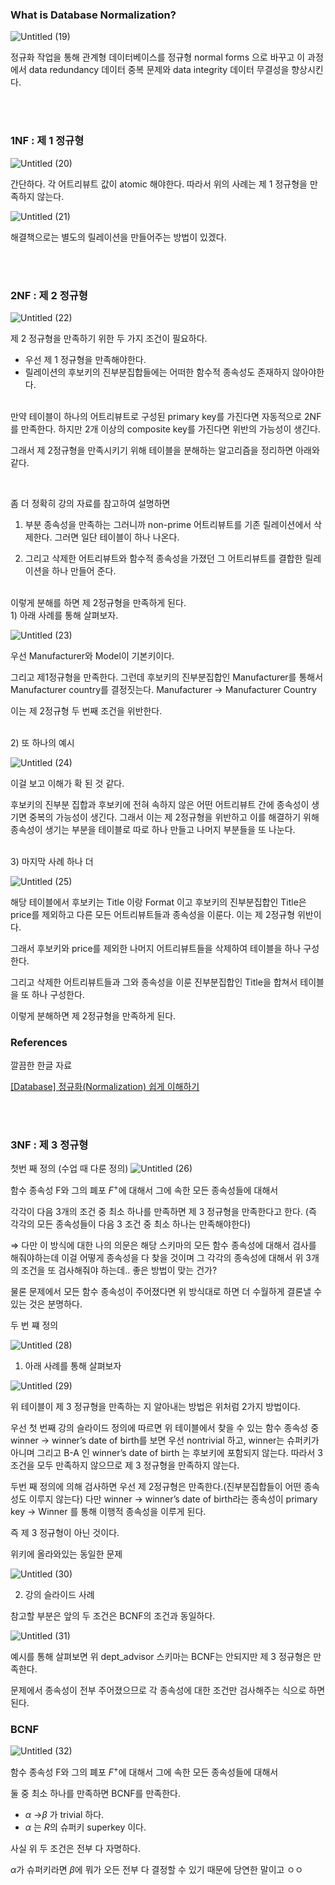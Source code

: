 
### What is Database Normalization?

![Untitled (19)](https://github.com/IyLias/i-am-a-developer/assets/48081162/24b2b30c-3814-49b6-af6d-13ba91ceb99b)


정규화 작업을 통해 관계형 데이터베이스를 정규형 normal forms 으로 바꾸고 이 과정에서 data redundancy 데이터 중복 문제와 data integrity 데이터 무결성을 향상시킨다. 


<br><br>

### 1NF : 제 1 정규형

![Untitled (20)](https://github.com/IyLias/i-am-a-developer/assets/48081162/7696eddb-740f-4657-a461-4e184c60415f)


간단하다. 각 어트리뷰트 값이 atomic 해야한다. 따라서 위의 사례는 제 1 정규형을 만족하지 않는다. 

![Untitled (21)](https://github.com/IyLias/i-am-a-developer/assets/48081162/d5fec5ff-715b-4030-a3b9-67a0a6d6d7df)


해결책으로는 별도의 릴레이션을 만들어주는 방법이 있겠다. 


<br><br>

### 2NF : 제 2 정규형

![Untitled (22)](https://github.com/IyLias/i-am-a-developer/assets/48081162/92520d8f-2790-46a4-ad58-499fabb1464c)


제 2 정규형을 만족하기 위한 두 가지 조건이 필요하다. 

- 우선 제 1 정규형을 만족해야한다.
- 릴레이션의 후보키의 진부분집합들에는 어떠한 함수적 종속성도 존재하지 않아야한다.

<br>
만약 테이블이 하나의 어트리뷰트로 구성된 primary key를 가진다면 자동적으로 2NF를 만족한다. 하지만 2개 이상의 composite key를 가진다면 위반의 가능성이 생긴다. 

그래서 제 2정규형을 만족시키기 위해 테이블을 분해하는 알고리즘을 정리하면 아래와 같다. 

<br>

좀 더 정확히 강의 자료를 참고하여 설명하면 

1) 부분 종속성을 만족하는 그러니까 non-prime 어트리뷰트를 기존 릴레이션에서 삭제한다. 그러면 일단 테이블이 하나 나온다. 

2) 그리고 삭제한 어트리뷰트와 함수적 종속성을 가졌던 그 어트리뷰트를 결합한 릴레이션을 하나 만들어 준다. 

<br>
이렇게 분해를 하면 제 2정규형을 만족하게 된다. 

<br>
1) 아래 사례를 통해 살펴보자.

![Untitled (23)](https://github.com/IyLias/i-am-a-developer/assets/48081162/9c2978ac-6487-42a9-b3f8-1e4a8f41808b)


우선 Manufacturer와 Model이 기본키이다. 

그리고 제1정규형을 만족한다. 그런데 후보키의 진부분집합인 Manufacturer를 통해서 Manufacturer country를 결정짓는다.  Manufacturer → Manufacturer Country 

이는 제 2정규형 두 번째 조건을 위반한다. 

<br>
2) 또 하나의 예시 

![Untitled (24)](https://github.com/IyLias/i-am-a-developer/assets/48081162/e915c062-d81f-4bdd-8dfe-ff0f2c284ba2)


이걸 보고 이해가 확 된 것 같다. 

후보키의 진부분 집합과 후보키에 전혀 속하지 않은 어떤 어트리뷰트 간에 종속성이 생기면 중복의 가능성이 생긴다. 그래서 이는 제 2정규형을 위반하고 이를 해결하기 위해 종속성이 생기는 부분을 테이블로 따로 하나 만들고 나머지 부분들을 또 나눈다. 

<br>
3) 마지막 사례 하나 더 

![Untitled (25)](https://github.com/IyLias/i-am-a-developer/assets/48081162/304632a5-7f1e-4885-9f0e-59e98b73e362)


해당 테이블에서 후보키는 Title 이랑 Format 이고 후보키의 진부분집합인 Title은 price를 제외하고 다른 모든 어트리뷰트들과 종속성을 이룬다. 이는 제 2정규형 위반이다. 

그래서 후보키와 price를 제외한 나머지 어트리뷰트들을 삭제하여 테이블을 하나 구성한다. 

그리고 삭제한 어트리뷰트들과 그와 종속성을 이룬 진부분집합인 Title을 합쳐서 테이블을 또 하나 구성한다. 

이렇게 분해하면 제 2정규형을 만족하게 된다. 


### References

깔끔한 한글 자료 

[[Database] 정규화(Normalization) 쉽게 이해하기](https://mangkyu.tistory.com/110)


<br><br>
### 3NF : 제 3 정규형

첫번 째 정의 (수업 때 다룬 정의) 
![Untitled (26)](https://github.com/IyLias/i-am-a-developer/assets/48081162/dcc3a313-dea4-49fe-8db8-69584325da66)


함수 종속성 F와 그의 폐포 $F^+$에 대해서 그에 속한 모든 종속성들에 대해서  

각각이 다음 3개의 조건 중 최소 하나를 만족하면 제 3 정규형을 만족한다고 한다. (즉 각각의 모든 종속성들이 다음 3 조건 중 최소 하나는 만족해야한다)

⇒ 다만 이 방식에 대한 나의 의문은 해당 스키마의 모든 함수 종속성에 대해서 검사를 해줘야하는데 이걸 어떻게 종속성을 다 찾을 것이며 그 각각의 종속성에 대해서 위 3개의 조건을 또 검사해줘야 하는데.. 좋은 방법이 맞는 건가?

물론 문제에서 모든 함수 종속성이 주어졌다면 위 방식대로 하면 더 수월하게 결론낼 수 있는 것은 분명하다. 

두 번 쨰 정의 

![Untitled (28)](https://github.com/IyLias/i-am-a-developer/assets/48081162/bdbdee1f-4873-42f0-ab9d-863484893512)



1) 아래 사례를 통해 살펴보자 

![Untitled (29)](https://github.com/IyLias/i-am-a-developer/assets/48081162/9e126087-69b0-4b7d-8543-de51f8821b92)


위 테이블이 제 3 정규형을 만족하는 지 알아내는 방법은 위처럼 2가지 방법이다. 

우선 첫 번째 강의 슬라이드 정의에 따르면 위 테이블에서 찾을 수 있는 함수 종속성 중 winner → winner’s date of birth를 보면 우선 nontrivial 하고, winner는 슈퍼키가 아니며 그리고 B-A 인 winner’s date of birth 는 후보키에 포함되지 않는다. 따라서 3 조건을 모두 만족하지 않으므로 제 3 정규형을 만족하지 않는다. 

두번 째 정의에 의해 검사하면 우선 제 2정규형은 만족한다.(진부분집합들이 어떤 종속성도 이루지 않는다) 다만 winner → winner’s date of birth라는 종속성이 primary key → Winner 를 통해 이행적 종속성을 이루게 된다. 

즉 제 3 정규형이 아닌 것이다. 

위키에 올라와있는 동일한 문제 

![Untitled (30)](https://github.com/IyLias/i-am-a-developer/assets/48081162/cf258cb4-16cf-4155-bf28-8a10d10f83da)


2) 강의 슬라이드 사례 

참고할 부분은 앞의 두 조건은 BCNF의 조건과 동일하다. 

![Untitled (31)](https://github.com/IyLias/i-am-a-developer/assets/48081162/21e4b530-b5bc-4b2c-aee3-4859de40ec2b)


예시를 통해 살펴보면 위 dept_advisor 스키마는 BCNF는 안되지만 제 3 정규형은 만족한다. 

문제에서 종속성이 전부 주어졌으므로 각 종속성에 대한 조건만 검사해주는 식으로 하면 된다.



### BCNF

![Untitled (32)](https://github.com/IyLias/i-am-a-developer/assets/48081162/d76a8ea0-fad3-45f9-91d4-57ff2d5b787f)


함수 종속성 F와 그의 폐포 $F^+$에 대해서 그에 속한 모든 종속성들에 대해서  

둘 중 최소 하나를 만족하면 BCNF를 만족한다. 

- $\alpha$ →$\beta$ 가 trivial 하다.
- $\alpha$ 는 $R$의 슈퍼키 superkey 이다.

사실 위 두 조건은 전부 다 자명하다. 

$\alpha$가 슈퍼키라면 $\beta$에 뭐가 오든 전부 다 결정할 수 있기 때문에 당연한 말이고 ㅇㅇ
